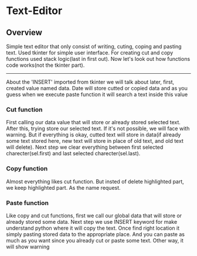 # Text-Editor


## Overview
Simple text editor that only consist of writing, cuting, coping and pasting text. Used tkinter for simple user interface. For creating cut and copy functions used stack logic(last in first out). Now let's look out how functions code works(not the tkinter part).
<hr>

About the 'INSERT' imported from tkinter we will talk about later, first, created value named data. Date will store cutted or copied data and as you guess when we execute paste function it will search a text inside this value


### Cut function
First calling our data value that will store or already stored selected text. After this, trying store our selected text. If it's not possible, we will face with warning. But if everything is okay, cutted text will store in data(if already some text stored here, new text will store in place of old text, and old text will delete). Next step we clear everything between first selected charecter(sel.first) and last selected charecter(sel.last).

### Copy function
Almost everything likes cut function. But insted of delete highlighted part, we keep highlighted part. As the name request.

### Paste function
Like copy and cut functions, first we call our global data that will store or already stored some data. Next step we use INSERT keyword for make understand python where it will copy the text. Once find right location it simply pasting stored data to the appropriate place. And you can paste as much as you want since you already cut or paste some text. Other way, it will show warning
